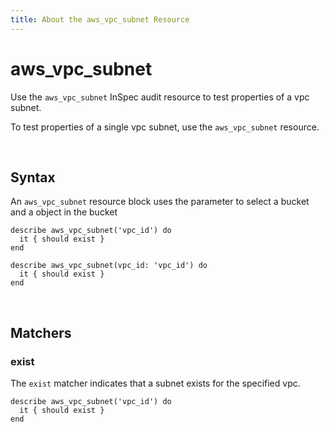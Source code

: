 ```yaml
---
title: About the aws_vpc_subnet Resource
---
```


# aws_vpc_subnet

Use the `aws_vpc_subnet` InSpec audit resource to test properties of a vpc subnet.

To test properties of a single vpc subnet, use the `aws_vpc_subnet` resource.

<br>

## Syntax

An `aws_vpc_subnet` resource block uses the parameter to select a bucket and a object in the bucket

    describe aws_vpc_subnet('vpc_id') do
      it { should exist }
    end

    describe aws_vpc_subnet(vpc_id: 'vpc_id') do
      it { should exist }
    end

<br>

## Matchers

### exist

The `exist` matcher indicates that a subnet exists for the specified vpc.

    describe aws_vpc_subnet('vpc_id') do
      it { should exist }
    end

